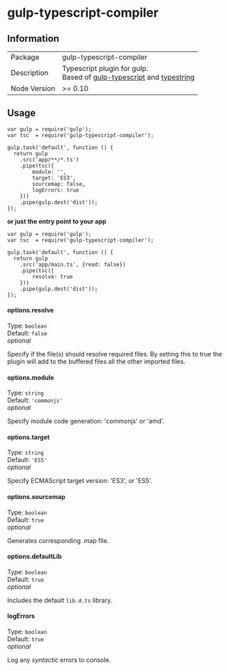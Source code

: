 gulp-typescript-compiler
===============

## Information

<table>
<tr>
<td>Package</td><td>gulp-typescript-compiler</td>
</tr>
<tr>
<td>Description</td>
<td>Typescript plugin for gulp.<br>
Based of <a href="https://github.com/sindresorhus/gulp-typescript">gulp-typescript</a> and
<a href="https://github.com/gavinhungry/typestring">typestring</a>
</td>
</tr>
<tr>
<td>Node Version</td>
<td>>= 0.10</td>
</tr>
</table>

## Usage

    var gulp = require('gulp');
    var tsc  = require('gulp-typescript-compiler');

    gulp.task('default', function () {
      return gulp
        .src('app/**/*.ts')
        .pipe(tsc({
            module: '',
            target: 'ES3',
            sourcemap: false,
            logErrors: true
        }))
        .pipe(gulp.dest('dist'));
    });

**or just the entry point to your app**

    var gulp = require('gulp');
    var tsc  = require('gulp-typescript-compiler');

    gulp.task('default', function () {
      return gulp
        .src('app/main.ts', {read: false})
        .pipe(tsc({
            resolve: true
        }))
        .pipe(gulp.dest('dist'));
    });

#### options.resolve

Type: `boolean`  
Default: `false`  
_optional_

Specify if the file(s) should resolve required files.
By setting this to true the plugin will add to the buffered files
all the other imported files.

#### options.module

Type: `string`  
Default: `'commonjs'`  
_optional_

Specify module code generation: 'commonjs' or 'amd'.

#### options.target

Type: `string`  
Default: `'ES5'`  
_optional_

Specify ECMAScript target version: 'ES3', or 'ES5'.

#### options.sourcemap

Type: `boolean`  
Default: `true`  
_optional_

Generates corresponding .map file.

#### options.defaultLib

Type: `boolean`  
Default: `true`  
_optional_

Includes the default `lib.d.ts` library.

#### logErrors

Type: `boolean`  
Default: `true`  
_optional_

Log any _syntactic_ errors to console.
